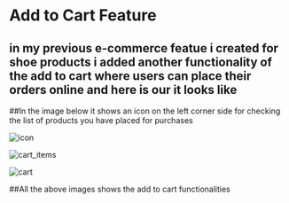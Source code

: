 # Add to Cart Feature 
## in my previous e-commerce featue i created for shoe products i added another functionality of the add to cart where users can place their orders online and here is our it looks like
##In the image below it shows an icon on the left corner side for checking the list of products you have placed for purchases

![icon](https://github.com/titus-kimutai/Reactjs_learning/assets/110305805/9079b1a4-b86f-4011-892f-e0e6423e8c2d)


![cart_items](https://github.com/titus-kimutai/Reactjs_learning/assets/110305805/1027eca3-d39b-4385-adc6-48e7ad9a609b)

![cart](https://github.com/titus-kimutai/Reactjs_learning/assets/110305805/09a9b396-d893-4cfd-b756-a83a1645fc0a)

##All the above images shows the add to cart functionalities 
